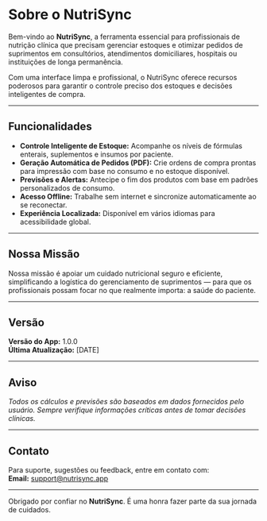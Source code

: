 # Sobre o NutriSync

Bem-vindo ao **NutriSync**, a ferramenta essencial para profissionais de nutrição clínica que precisam gerenciar estoques e otimizar pedidos de suprimentos em consultórios, atendimentos domiciliares, hospitais ou instituições de longa permanência.

Com uma interface limpa e profissional, o NutriSync oferece recursos poderosos para garantir o controle preciso dos estoques e decisões inteligentes de compra.

---

## Funcionalidades

- **Controle Inteligente de Estoque:** Acompanhe os níveis de fórmulas enterais, suplementos e insumos por paciente.
- **Geração Automática de Pedidos (PDF):** Crie ordens de compra prontas para impressão com base no consumo e no estoque disponível.
- **Previsões e Alertas:** Antecipe o fim dos produtos com base em padrões personalizados de consumo.
- **Acesso Offline:** Trabalhe sem internet e sincronize automaticamente ao se reconectar.
- **Experiência Localizada:** Disponível em vários idiomas para acessibilidade global.

---

## Nossa Missão

Nossa missão é apoiar um cuidado nutricional seguro e eficiente, simplificando a logística do gerenciamento de suprimentos — para que os profissionais possam focar no que realmente importa: a saúde do paciente.

---

## Versão

**Versão do App:** 1.0.0  
**Última Atualização:** [DATE]

---

## Aviso

*Todos os cálculos e previsões são baseados em dados fornecidos pelo usuário. Sempre verifique informações críticas antes de tomar decisões clínicas.*

---

## Contato

Para suporte, sugestões ou feedback, entre em contato com:  
**Email:** support@nutrisync.app

---

Obrigado por confiar no **NutriSync**. É uma honra fazer parte da sua jornada de cuidados.

